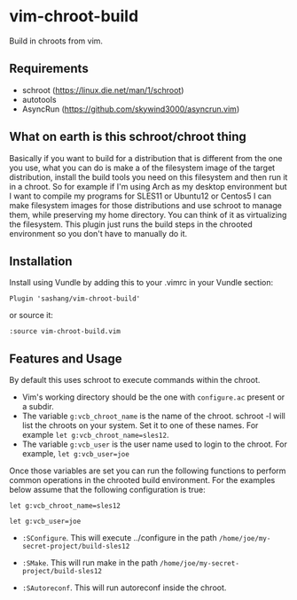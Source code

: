 # vim-chroot-build
Build in chroots from vim.

## Requirements
- schroot (https://linux.die.net/man/1/schroot)
- autotools
- AsyncRun (https://github.com/skywind3000/asyncrun.vim)

## What on earth is this schroot/chroot thing
Basically if you want to build for a distribution that is different from the one you use, what you
can do is make a of the filesystem image of the target distribution, install the build tools you
need on this filesystem and then run it in a chroot. So for example if I'm using Arch as my desktop
environment but I want to compile my programs for SLES11 or Ubuntu12 or Centos5 I can make
filesystem images for those distributions and use schroot to manage them, while preserving my home
directory. You can think of it as virtualizing the filesystem. This plugin just runs the build steps
in the chrooted environment so you don't have to manually do it.

## Installation
Install using Vundle by adding this to your .vimrc in your Vundle section:

`Plugin 'sashang/vim-chroot-build'`

or source it:

`:source vim-chroot-build.vim`

## Features and Usage
By default this uses schroot to execute commands within the chroot.

- Vim's working directory should be the one with `configure.ac` present or a subdir.
- The variable `g:vcb_chroot_name` is the name of the chroot. schroot -l will list the chroots on
  your system. Set it to one of these names. For example `let g:vcb_chroot_name=sles12`.
- The variable `g:vcb_user` is the user name used to login to the chroot. For example, `let
  g:vcb_user=joe`

Once those variables are set you can run the following functions to perform common operations in the
chrooted build environment. For the examples below assume that the following configuration is true:

`let g:vcb_chroot_name=sles12`

`let g:vcb_user=joe`

- `:SConfigure`. This will execute ../configure in the path `/home/joe/my-secret-project/build-sles12`

- `:SMake`. This will run make in the path `/home/joe/my-secret-project/build-sles12`

- `:SAutoreconf`. This will run autoreconf inside the chroot. 

